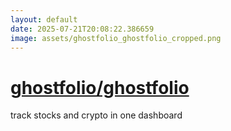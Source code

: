 ```yaml
---
layout: default
date: 2025-07-21T20:08:22.386659
image: assets/ghostfolio_ghostfolio_cropped.png
---
```


# [ghostfolio/ghostfolio](https://github.com/ghostfolio/ghostfolio)

track stocks and crypto in one dashboard
